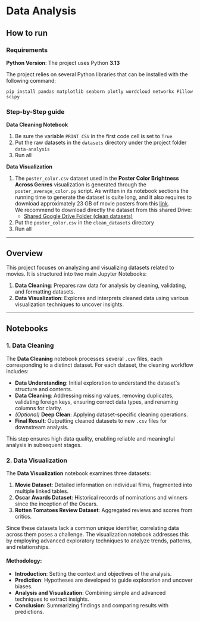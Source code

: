 

# Data Analysis

## How to run
### Requirements
**Python Version**: The project uses Python **3.13**

The project relies on several Python libraries that can be installed with the following command:
```
pip install pandas matplotlib seaborn plotly wordcloud networkx Pillow scipy
```
### Step-by-Step guide
**Data Cleaning Notebook**
  1. Be sure the variable `PRINT_CSV` in the first code cell is set to `True` 
  2. Put the raw datasets in the `datasets` directory under the project folder `data-analysis`
  3. Run all

**Data Visualization**
1. The `poster_color.csv` dataset used in the **Poster Color Brightness Across Genres** visualization 
is generated through the `poster_average_color.py` script. As written in its notebook sections the running time to generate
the dataset is quite long, and it also requires to download approximately 23 GB of movie posters from this
[link](https://www.kaggle.com/datasets/gsimonx37/letterboxd?select=posters). <br>
We recommend to download directly the dataset from this shared Drive:
    - [Shared Google Drive Folder (clean datasets)](https://drive.google.com/drive/folders/14OxhhOg3TxA2dzB_y8f4NYJa3RL1wGee)
2. Put the `poster_color.csv` in the `clean_datasets` directory
3. Run all

---

## Overview

This project focuses on analyzing and visualizing datasets related to movies. It is structured into two main Jupyter Notebooks:

1. **Data Cleaning**: Prepares raw data for analysis by cleaning, validating, and formatting datasets.  
2. **Data Visualization**: Explores and interprets cleaned data using various visualization techniques to uncover insights.

---

## Notebooks

### 1. Data Cleaning
The **Data Cleaning** notebook processes several `.csv` files, each corresponding to a distinct dataset. For each dataset, the cleaning workflow includes:  
- **Data Understanding**: Initial exploration to understand the dataset's structure and contents.  
- **Data Cleaning**: Addressing missing values, removing duplicates, validating foreign keys, ensuring correct data types, and renaming columns for clarity.  
- *(Optional)* **Deep Clean**: Applying dataset-specific cleaning operations.  
- **Final Result**: Outputting cleaned datasets to new `.csv` files for downstream analysis.  

This step ensures high data quality, enabling reliable and meaningful analysis in subsequent stages.


### 2. Data Visualization
The **Data Visualization** notebook examines three datasets:  
1. **Movie Dataset**: Detailed information on individual films, fragmented into multiple linked tables.  
2. **Oscar Awards Dataset**: Historical records of nominations and winners since the inception of the Oscars.  
3. **Rotten Tomatoes Review Dataset**: Aggregated reviews and scores from critics.

Since these datasets lack a common unique identifier, correlating data across them poses a challenge. The visualization notebook addresses this by employing advanced exploratory techniques to analyze trends, patterns, and relationships.

#### Methodology:
- **Introduction**: Setting the context and objectives of the analysis.  
- **Prediction**: Hypotheses are developed to guide exploration and uncover biases.  
- **Analysis and Visualization**: Combining simple and advanced techniques to extract insights.  
- **Conclusion**: Summarizing findings and comparing results with predictions.
